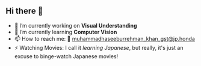 ## Hi there 👋

<!--
**Khan-m-h/Khan-m-h** is a ✨ _special_ ✨ repository because its `README.md` (this file) appears on your GitHub profile.

Here are some ideas to get you started:
-->
- 🔭 I’m currently working on **Visual Understanding**
- 🌱 I’m currently learning **Computer Vision**
- 📫 How to reach me: 📧 muhammadhaseeburrehman_khan_gst@jp.honda
- ⚡ Watching Movies: I call it _learning Japanese_, but really, it's just an excuse to binge-watch Japanese movies!

